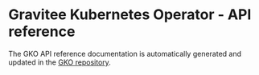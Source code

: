 # Gravitee Kubernetes Operator - API reference

The GKO API reference documentation is automatically generated and updated in the [GKO repository](https://github.com/gravitee-io/gravitee-kubernetes-operator/blob/master/docs/api/reference.md).
